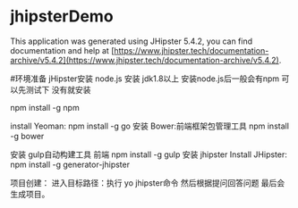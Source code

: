 # jhipsterDemo
This application was generated using JHipster 5.4.2, you can find documentation and help at [https://www.jhipster.tech/documentation-archive/v5.4.2](https://www.jhipster.tech/documentation-archive/v5.4.2).

#环境准备
jHipster安装
node.js 安装
jdk1.8以上
安装node.js后一般会有npm 可以先测试下 没有就安装

npm install -g npm

install Yeoman: npm install -g go
安装 Bower:前端框架包管理工具
npm install -g bower

安装 gulp自动构建工具 前端
npm install -g gulp
安装 jhipster
Install JHipster: npm install -g generator-jhipster

项目创建：
进入目标路径：执行 yo jhipster命令  然后根据提问回答问题 最后会生成项目。
